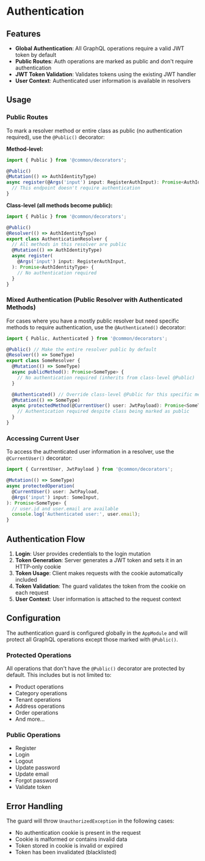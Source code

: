 # Authentication

## Features

- **Global Authentication**: All GraphQL operations require a valid JWT token by default
- **Public Routes**: Auth operations are marked as public and don't require authentication
- **JWT Token Validation**: Validates tokens using the existing JWT handler
- **User Context**: Authenticated user information is available in resolvers

## Usage

### Public Routes

To mark a resolver method or entire class as public (no authentication required), use the `@Public()` decorator:

**Method-level:**

```typescript
import { Public } from '@common/decorators';

@Public()
@Mutation(() => AuthIdentityType)
async register(@Args('input') input: RegisterAuthInput): Promise<AuthIdentityType> {
  // This endpoint doesn't require authentication
}
```

**Class-level (all methods become public):**

```typescript
import { Public } from '@common/decorators';

@Public()
@Resolver(() => AuthIdentityType)
export class AuthenticationResolver {
  // All methods in this resolver are public
  @Mutation(() => AuthIdentityType)
  async register(
    @Args('input') input: RegisterAuthInput,
  ): Promise<AuthIdentityType> {
    // No authentication required
  }
}
```

### Mixed Authentication (Public Resolver with Authenticated Methods)

For cases where you have a mostly public resolver but need specific methods to require authentication, use the `@Authenticated()` decorator:

```typescript
import { Public, Authenticated } from '@common/decorators';

@Public() // Make the entire resolver public by default
@Resolver(() => SomeType)
export class SomeResolver {
  @Mutation(() => SomeType)
  async publicMethod(): Promise<SomeType> {
    // No authentication required (inherits from class-level @Public)
  }

  @Authenticated() // Override class-level @Public for this specific method
  @Mutation(() => SomeType)
  async protectedMethod(@CurrentUser() user: JwtPayload): Promise<SomeType> {
    // Authentication required despite class being marked as public
  }
}
```

### Accessing Current User

To access the authenticated user information in a resolver, use the `@CurrentUser()` decorator:

```typescript
import { CurrentUser, JwtPayload } from '@common/decorators';

@Mutation(() => SomeType)
async protectedOperation(
  @CurrentUser() user: JwtPayload,
  @Args('input') input: SomeInput,
): Promise<SomeType> {
  // user.id and user.email are available
  console.log('Authenticated user:', user.email);
}
```

## Authentication Flow

1. **Login**: User provides credentials to the login mutation
2. **Token Generation**: Server generates a JWT token and sets it in an HTTP-only cookie
3. **Token Usage**: Client makes requests with the cookie automatically included
4. **Token Validation**: The guard validates the token from the cookie on each request
5. **User Context**: User information is attached to the request context

## Configuration

The authentication guard is configured globally in the `AppModule` and will protect all GraphQL operations except those marked with `@Public()`.

### Protected Operations

All operations that don't have the `@Public()` decorator are protected by default. This includes but is not limited to:

- Product operations
- Category operations
- Tenant operations
- Address operations
- Order operations
- And more...

### Public Operations

- Register
- Login
- Logout
- Update password
- Update email
- Forgot password
- Validate token

## Error Handling

The guard will throw `UnauthorizedException` in the following cases:

- No authentication cookie is present in the request
- Cookie is malformed or contains invalid data
- Token stored in cookie is invalid or expired
- Token has been invalidated (blacklisted)
